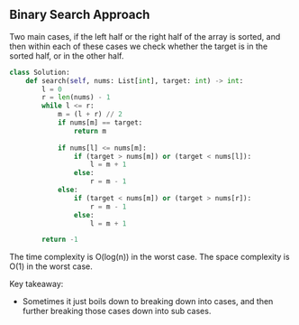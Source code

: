 ## Binary Search Approach
Two main cases, if the left half or the right half of the array is sorted, and then within each of these cases we check whether the target is in the sorted half, or in the other half.
``` python
class Solution:
    def search(self, nums: List[int], target: int) -> int:
        l = 0
        r = len(nums) - 1
        while l <= r:
            m = (l + r) // 2
            if nums[m] == target:
                return m
            
            if nums[l] <= nums[m]:
                if (target > nums[m]) or (target < nums[l]):
                    l = m + 1
                else:
                    r = m - 1
            else:
                if (target < nums[m]) or (target > nums[r]):
                    r = m - 1
                else:
                    l = m + 1

        return -1
```
The time complexity is O(log(n)) in the worst case. The space complexity is O(1) in the worst case.

Key takeaway:
- Sometimes it just boils down to breaking down into cases, and then further breaking those cases down into sub cases.
